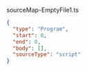 sourceMap-EmptyFile1.ts
```json
{
  "type": "Program",
  "start": 0,
  "end": 0,
  "body": [],
  "sourceType": "script"
}
```
